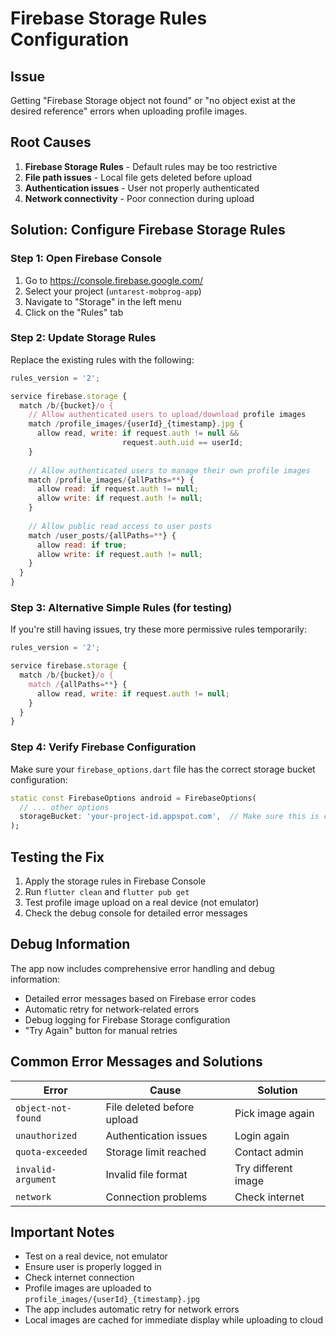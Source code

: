 # Firebase Storage Rules Configuration

## Issue
Getting "Firebase Storage object not found" or "no object exist at the desired reference" errors when uploading profile images.

## Root Causes
1. **Firebase Storage Rules** - Default rules may be too restrictive
2. **File path issues** - Local file gets deleted before upload
3. **Authentication issues** - User not properly authenticated
4. **Network connectivity** - Poor connection during upload

## Solution: Configure Firebase Storage Rules

### Step 1: Open Firebase Console
1. Go to https://console.firebase.google.com/
2. Select your project (`untarest-mobprog-app`)
3. Navigate to "Storage" in the left menu
4. Click on the "Rules" tab

### Step 2: Update Storage Rules
Replace the existing rules with the following:

```javascript
rules_version = '2';

service firebase.storage {
  match /b/{bucket}/o {
    // Allow authenticated users to upload/download profile images
    match /profile_images/{userId}_{timestamp}.jpg {
      allow read, write: if request.auth != null && 
                         request.auth.uid == userId;
    }
    
    // Allow authenticated users to manage their own profile images
    match /profile_images/{allPaths=**} {
      allow read: if request.auth != null;
      allow write: if request.auth != null;
    }
    
    // Allow public read access to user posts
    match /user_posts/{allPaths=**} {
      allow read: if true;
      allow write: if request.auth != null;
    }
  }
}
```

### Step 3: Alternative Simple Rules (for testing)
If you're still having issues, try these more permissive rules temporarily:

```javascript
rules_version = '2';

service firebase.storage {
  match /b/{bucket}/o {
    match /{allPaths=**} {
      allow read, write: if request.auth != null;
    }
  }
}
```

### Step 4: Verify Firebase Configuration
Make sure your `firebase_options.dart` file has the correct storage bucket configuration:

```dart
static const FirebaseOptions android = FirebaseOptions(
  // ... other options
  storageBucket: 'your-project-id.appspot.com',  // Make sure this is correct
);
```

## Testing the Fix

1. Apply the storage rules in Firebase Console
2. Run `flutter clean` and `flutter pub get`
3. Test profile image upload on a real device (not emulator)
4. Check the debug console for detailed error messages

## Debug Information
The app now includes comprehensive error handling and debug information:
- Detailed error messages based on Firebase error codes
- Automatic retry for network-related errors
- Debug logging for Firebase Storage configuration
- "Try Again" button for manual retries

## Common Error Messages and Solutions

| Error | Cause | Solution |
|-------|-------|----------|
| `object-not-found` | File deleted before upload | Pick image again |
| `unauthorized` | Authentication issues | Login again |
| `quota-exceeded` | Storage limit reached | Contact admin |
| `invalid-argument` | Invalid file format | Try different image |
| `network` | Connection problems | Check internet |

## Important Notes
- Test on a real device, not emulator
- Ensure user is properly logged in
- Check internet connection
- Profile images are uploaded to `profile_images/{userId}_{timestamp}.jpg`
- The app includes automatic retry for network errors
- Local images are cached for immediate display while uploading to cloud